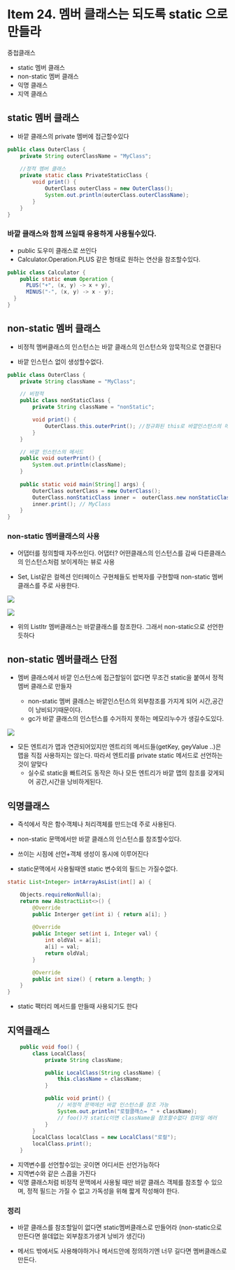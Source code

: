 # Item 24. 멤버 클래스는 되도록 static 으로 만들라

중첩클래스

- static 멤버 클래스
- non-static 멤버 클래스
- 익명 클래스
- 지역 클래스

## static 멤버 클래스

- 바깥 클래스의 private 멤버에 접근할수있다

```java
public class OuterClass {
    private String outerClassName = "MyClass";
	
    //정적 멤버 클래스
    private static class PrivateStaticClass {
        void print() {
            OuterClass outerClass = new OuterClass();
            System.out.println(outerClass.outerClassName);
        }
    }
}
```

### 바깥 클래스와 함께 쓰일때 유용하게 사용될수있다.
- public 도우미 클래스로 쓰인다
- Calculator.Operation.PLUS 같은 형태로 원하는 연산을 참조할수있다. 


```java
public class Calculator {
	public static enum Operation {
      PLUS("+", (x, y) -> x + y),
      MINUS("-", (x, y) -> x - y);
  }
}
```


## non-static 멤버 클래스

- 비정적 멤버클래스의 인스턴스는 바깥 클래스의 인스턴스와 암묵적으로 연결된다

- 바깥 인스턴스 없이 생성할수없다.


```java
public class OuterClass {
    private String className = "MyClass";

    // 비정적
    public class nonStaticClass {
        private String className = "nonStatic";

        void print() {
            OuterClass.this.outerPrint(); //정규화된 this로 바깥인스턴스의 메서드를 호출
        }
    }

	// 바깥 인스턴스의 메서드
    public void outerPrint() {
        System.out.println(className);
    }
    
    public static void main(String[] args) {
        OuterClass outerClass = new OuterClass();
        OuterClass.nonStaticClass inner =  outerClass.new nonStaticClass();
        inner.print(); // MyClass 
    }    
}
```

### non-static 멤버클래스의 사용
- 어댑터를 정의할때 자주쓰인다.
어댑터? 어떤클래스의 인스턴스를 감싸 다른클래스의 인스턴스처럼 보이게하는 뷰로 사용

- Set, List같은 컬렉션 인터페이스 구현체들도 반복자를 구현할때 non-static 멤버클래스를 주로 사용한다.


![](https://velog.velcdn.com/images/rodlsdyd/post/bf80e196-c129-449d-952d-4d00ec4b8082/image.png)

![](https://velog.velcdn.com/images/rodlsdyd/post/ce693435-9e3a-4469-83c8-0a50eb491a26/image.png)

- 위의 ListItr 멤버클래스는 바깥클래스를 참조한다. 그래서 non-static으로 선언한듯하다
 


## non-static 멤버클래스 단점

- 멤버 클래스에서 바깥 인스턴스에 접근할일이 없다면 무조건 static을 붙여서 정적멤버 클래스로 만들자 

  - non-static 멤버 클래스는 바깥인스턴스의 외부참조를 가지게 되어 시간,공간이 낭비되기때문이다.
  - gc가 바깥 클래스의 인스턴스를 수거하지 못하는 메모리누수가 생길수도있다.
  
![](https://velog.velcdn.com/images/rodlsdyd/post/f1bd334c-8629-4432-b1bd-bb03d2f12ab4/image.png)

- 모든 엔트리가 맵과 연관되어있지만 엔트리의 메서드들(getKey, geyValue ..)은 맵을 직접 사용하지는 않는다.  따라서 엔트리를 private static 메서드로 선언하는것이 알맞다 
  - 실수로 static을 빠트려도 동작은 하나 모든 엔트리가 바깥 맵의 참조를 갖게되어 공간,시간을 낭비하게된다.
  

  
  
## 익명클래스

- 즉석에서 작은 함수객체나 처리객체를 만드는데 주로 사용된다. 

- non-static 문맥에서만 바깥 클래스의 인스턴스를 참조할수있다.

- 쓰이는 시점에 선언+객체 생성이 동시에 이루어진다

- static문맥에서 사용될때엔 static 변수외의 필드는 가질수없다.

```java
static List<Integer> intArrayAsList(int[] a) {

	Objects.requireNonNull(a);
	return new AbstractList<>() {
		@Override
		public Interger get(int i) { return a[i]; }
	
		@Override
		public Integer set(int i, Integer val) {
			int oldVal = a[i];
			a[i] = val;
			return oldVal;
		}

		@Override
		public int size() { return a.length; }
	}
}
```

- static 팩터리 메서드를 만들때 사용되기도 한다

## 지역클래스

```java
    public void foo() {
        class LocalClass{
            private String className;

            public LocalClass(String className) {
                this.className = className;
            }

            public void print() {
                // 비정적 문맥에선 바깥 인스턴스를 참조 가능
                System.out.println("로컬클래스= " + className);
                // foo()가 static이면 className을 참조할수없다 컴파일 에러
            }
        }
        LocalClass localClass = new LocalClass("로컬");
        localClass.print();
    }
```

- 지역변수를 선언할수있는 곳이면 어디서든 선언가능하다
- 지역변수와 같은 스콥을 가진다
- 익명 클래스처럼 비정적 문맥에서 사용될 때만 바깥 클래스 객체를 참조할 수 있으며, 정적 필드는 가질 수 없고 가독성을 위해 짧게 작성해야 한다.


  
### 정리

- 바깥 클래스를 참조할일이 없다면 static멤버클래스로 만들어라 (non-static으로 만든다면 쓸데없는 외부참조가생겨 낭비가 생긴다)

- 메서드 밖에서도 사용해야하거나 메서드안에 정의하기엔 너무 길다면 멤버클래스로 만든다.
